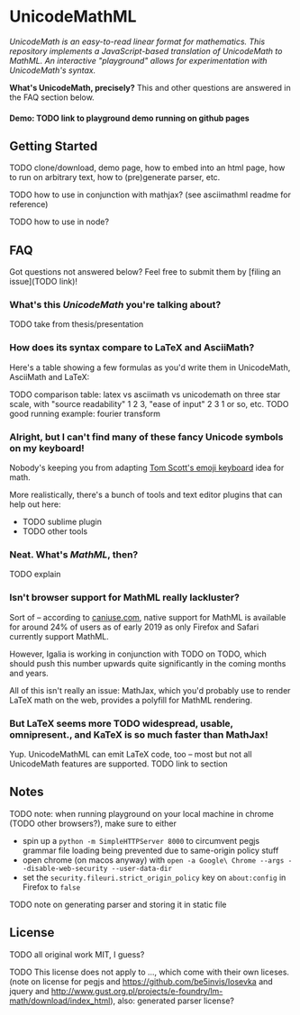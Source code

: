 # UnicodeMathML

*UnicodeMath is an easy-to-read linear format for mathematics. This repository implements a JavaScript-based translation of UnicodeMath to MathML. An interactive "playground" allows for experimentation with UnicodeMath's syntax.*

**What's UnicodeMath, precisely?** This and other questions are answered in the FAQ section below.

#### Demo: TODO link to playground demo running on github pages

## Getting Started

TODO clone/download, demo page, how to embed into an html page, how to run on arbitrary text, how to (pre)generate parser, etc.

TODO how to use in conjunction with mathjax? (see asciimathml readme for reference)

TODO how to use in node?


## FAQ

Got questions not answered below? Feel free to submit them by [filing an issue](TODO link)!

### What's this *UnicodeMath* you're talking about?

TODO take from thesis/presentation


### How does its syntax compare to LaTeX and AsciiMath?

Here's a table showing a few formulas as you'd write them in UnicodeMath, AsciiMath and LaTeX:

TODO comparison table: latex vs asciimath vs unicodemath on three star scale, with "source readability" 1 2 3, "ease of input" 2 3 1 or so, etc.
TODO good running example: fourier transform


### Alright, but I can't find many of these fancy Unicode symbols on my keyboard!

Nobody's keeping you from adapting [Tom Scott's emoji keyboard](https://www.youtube.com/watch?v=lIFE7h3m40U) idea for math.

More realistically, there's a bunch of tools and text editor plugins that can help out here:

* TODO sublime plugin
* TODO other tools


### Neat. What's *MathML*, then?

TODO explain


### Isn't browser support for MathML really lackluster?

Sort of – according to [caniuse.com](https://caniuse.com/#search=mathml), native support for MathML is available for around 24% of users as of early 2019 as only Firefox and Safari currently support MathML.

However, Igalia is working in conjunction with TODO on TODO, which should push this number upwards quite significantly in the coming months and years.

All of this isn't really an issue: MathJax, which you'd probably use to render LaTeX math on the web, provides a polyfill for MathML rendering.


### But LaTeX seems more TODO widespread, usable, omnipresent., and KaTeX is so much faster than MathJax!

Yup. UnicodeMathML can emit LaTeX code, too – most but not all UnicodeMath features are supported. TODO link to section


## Notes

TODO note: when running playground on your local machine in chrome (TODO other browsers?), make sure to either
* spin up a `python -m SimpleHTTPServer 8000` to circumvent pegjs grammar file loading being prevented due to same-origin policy stuff
* open chrome (on macos anyway) with `open -a Google\ Chrome --args --disable-web-security --user-data-dir`
* set the `security.fileuri.strict_origin_policy` key on `about:config` in Firefox to `false`

TODO note on generating parser and storing it in static file


## License

TODO all original work MIT, I guess?

TODO This license does not apply to ..., which come with their own liceses. (note on license for pegjs and https://github.com/be5invis/Iosevka and jquery and http://www.gust.org.pl/projects/e-foundry/lm-math/download/index_html), also: generated parser license?
